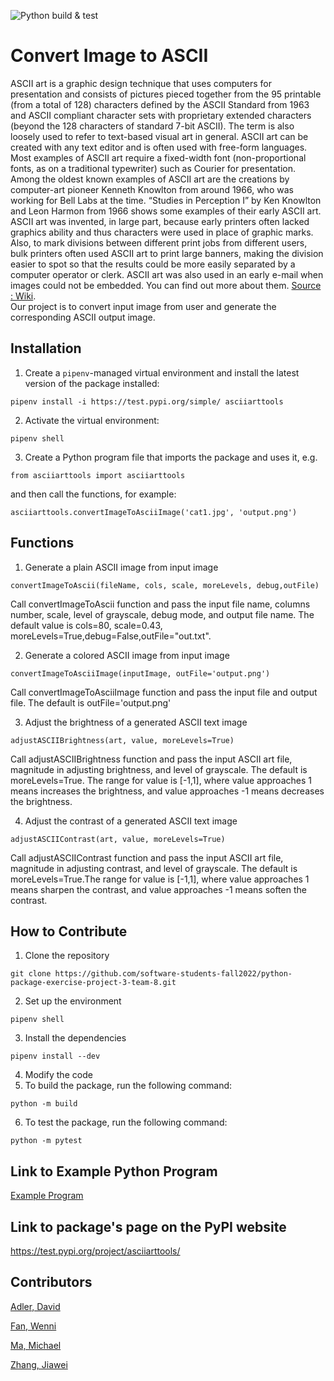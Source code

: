 ![Python build & test](https://github.com/software-students-fall2022/python-package-exercise-project-3-team-8/actions/workflows/python-package.yml/badge.svg)

# Convert Image to ASCII
ASCII art is a graphic design technique that uses computers for presentation and consists of pictures pieced together from the 95 printable (from a total of 128) characters defined by the ASCII Standard from 1963 and ASCII compliant character sets with proprietary extended characters (beyond the 128 characters of standard 7-bit ASCII). The term is also loosely used to refer to text-based visual art in general. ASCII art can be created with any text editor and is often used with free-form languages. Most examples of ASCII art require a fixed-width font (non-proportional fonts, as on a traditional typewriter) such as Courier for presentation. Among the oldest known examples of ASCII art are the creations by computer-art pioneer Kenneth Knowlton from around 1966, who was working for Bell Labs at the time. “Studies in Perception I” by Ken Knowlton and Leon Harmon from 1966 shows some examples of their early ASCII art. ASCII art was invented, in large part, because early printers often lacked graphics ability and thus characters were used in place of graphic marks. Also, to mark divisions between different print jobs from different users, bulk printers often used ASCII art to print large banners, making the division easier to spot so that the results could be more easily separated by a computer operator or clerk. ASCII art was also used in an early e-mail when images could not be embedded. You can find out more about them. [Source : Wiki](https://en.wikipedia.org/wiki/ASCII_art).<br />
Our project is to convert input image from user and generate the corresponding ASCII output image.<br />
## Installation
1. Create a `pipenv`-managed virtual environment and install the latest version of the package installed: 
```
pipenv install -i https://test.pypi.org/simple/ asciiarttools
```
2. Activate the virtual environment: 
```
pipenv shell
```
3. Create a Python program file that imports the package and uses it, e.g. 
```
from asciiarttools import asciiarttools
```
and then call the functions, for example:
```
asciiarttools.convertImageToAsciiImage('cat1.jpg', 'output.png')
```


## Functions

1. Generate a plain ASCII image from input image
```
convertImageToAscii(fileName, cols, scale, moreLevels, debug,outFile)
```

Call convertImageToAscii function and pass the input file name, columns number, scale, level of grayscale, debug mode, and output file name. The default value is cols=80, scale=0.43, moreLevels=True,debug=False,outFile="out.txt".

2. Generate a colored ASCII image from input image
```
convertImageToAsciiImage(inputImage, outFile='output.png')
```
Call convertImageToAsciiImage function and pass the input file and output file. The default is outFile='output.png'

3. Adjust the brightness of a generated ASCII text image
```
adjustASCIIBrightness(art, value, moreLevels=True)
```
Call adjustASCIIBrightness function and pass the input ASCII art file, magnitude in adjusting brightness, and level of grayscale. The default is moreLevels=True. The range for value is [-1,1], where value approaches 1 means increases the brightness, and value approaches -1 means decreases the brightness.

4. Adjust the contrast of a generated ASCII text image
```
adjustASCIIContrast(art, value, moreLevels=True)
```
Call adjustASCIIContrast function and pass the input ASCII art file, magnitude in adjusting contrast, and level of grayscale. The default is moreLevels=True.The range for value is [-1,1], where value approaches 1 means sharpen the contrast, and value approaches -1 means soften the contrast.<br />

## How to Contribute
1. Clone the repository
```
git clone https://github.com/software-students-fall2022/python-package-exercise-project-3-team-8.git
```
2. Set up the environment
```
pipenv shell
```
3. Install the dependencies
```
pipenv install --dev
```
4. Modify the code
5. To build the package, run the following command:
```
python -m build
```
6. To test the package, run the following command:
```
python -m pytest
```

## Link to Example Python Program
[Example Program](https://github.com/software-students-fall2022/python-package-exercise-project-3-team-8/blob/main/src/asciiarttools/__main__.py)
## Link to package's page on the PyPI website
https://test.pypi.org/project/asciiarttools/



## Contributors
[Adler, David](https://github.com/dov212)

[Fan, Wenni](https://github.com/fwenni)

[Ma, Michael](https://github.com/mma01us)

[Zhang, Jiawei](https://github.com/jiawei-zhang-a)
